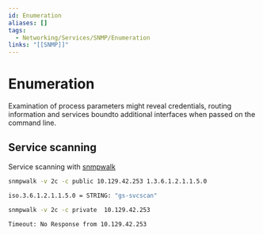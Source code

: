 ```yaml
---
id: Enumeration
aliases: []
tags:
  - Networking/Services/SNMP/Enumeration
links: "[[SNMP]]"
---
```


# Enumeration

Examination of process parameters might reveal credentials, routing information
and services boundto additional interfaces when passed on the command line.

## Service scanning

Service scanning with [snmpwalk](https://linux.die.net/man/1/snmpwalk)

```sh
snmpwalk -v 2c -c public 10.129.42.253 1.3.6.1.2.1.1.5.0

iso.3.6.1.2.1.1.5.0 = STRING: "gs-svcscan"
```

```sh
snmpwalk -v 2c -c private  10.129.42.253 

Timeout: No Response from 10.129.42.253
```
